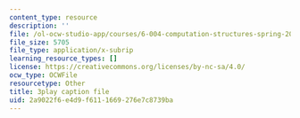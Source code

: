 ```yaml
---
content_type: resource
description: ''
file: /ol-ocw-studio-app/courses/6-004-computation-structures-spring-2017/2a9022f6e4d9f6111669276e7c8739ba_SlwUHJ4kgjI.srt
file_size: 5705
file_type: application/x-subrip
learning_resource_types: []
license: https://creativecommons.org/licenses/by-nc-sa/4.0/
ocw_type: OCWFile
resourcetype: Other
title: 3play caption file
uid: 2a9022f6-e4d9-f611-1669-276e7c8739ba
---
```

